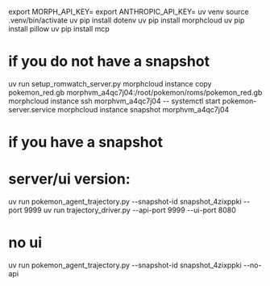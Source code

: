 export MORPH_API_KEY=
export ANTHROPIC_API_KEY=
uv venv
source .venv/bin/activate
uv pip install dotenv
uv pip install morphcloud
uv pip install pillow
uv pip install mcp

# if you do not have a snapshot
uv run setup_romwatch_server.py 
morphcloud instance copy pokemon_red.gb morphvm_a4qc7j04:/root/pokemon/roms/pokemon_red.gb
morphcloud instance ssh morphvm_a4qc7j04 -- systemctl start pokemon-server.service
morphcloud instance snapshot morphvm_a4qc7j04

# if you have a snapshot
# server/ui version: 
uv run pokemon_agent_trajectory.py --snapshot-id snapshot_4zixppki --port 9999
uv run trajectory_driver.py --api-port 9999 --ui-port 8080

# no ui
uv run pokemon_agent_trajectory.py --snapshot-id snapshot_4zixppki --no-api
